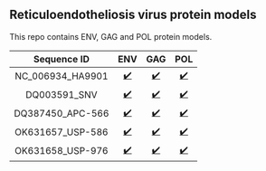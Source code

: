 ## Reticuloendotheliosis virus protein models

This repo contains ENV, GAG and POL protein models.

| Sequence ID | ENV | GAG | POL |
|:-----------:|:---:|:---:|:---:|
|NC_006934_HA9901|[:heavy_check_mark:](https://github.com/ElizaAlfaro/modelsREV/blob/master/ENV/m_ENV_NC_006934_HA9901.pdb)|[:heavy_check_mark:](https://github.com/ElizaAlfaro/modelsREV/blob/master/GAG/m_GAG_NC_006934_HA9901.pdb)|[:heavy_check_mark:](https://github.com/ElizaAlfaro/modelsREV/blob/master/POL/m_POL_NC_006934_HA9901.pdb)|
|DQ003591_SNV    |[:heavy_check_mark:](https://github.com/ElizaAlfaro/modelsREV/blob/master/ENV/m_ENV_DQ003591_SNV.pdb)    |[:heavy_check_mark:](https://github.com/ElizaAlfaro/modelsREV/blob/master/GAG/m_GAG_DQ003591_SNV.pdb)    |[:heavy_check_mark:](https://github.com/ElizaAlfaro/modelsREV/blob/master/POL/m_POL_DQ003591_SNV.pdb)    |
|DQ387450_APC-566|[:heavy_check_mark:](https://github.com/ElizaAlfaro/modelsREV/blob/master/ENV/m_ENV_DQ387450_APC-566.pdb)|[:heavy_check_mark:](https://github.com/ElizaAlfaro/modelsREV/blob/master/GAG/m_GAG_DQ387450_APC-566.pdb)|[:heavy_check_mark:](https://github.com/ElizaAlfaro/modelsREV/blob/master/POL/m_POL_DQ387450_APC-566.pdb)|
|OK631657_USP-586|[:heavy_check_mark:](https://github.com/ElizaAlfaro/modelsREV/blob/master/ENV/m_ENV_OK631657_USP-586.pdb)|[:heavy_check_mark:](https://github.com/ElizaAlfaro/modelsREV/blob/master/GAG/m_GAG_OK631657_USP-586.pdb)|[:heavy_check_mark:](https://github.com/ElizaAlfaro/modelsREV/blob/master/POL/m_POL_OK631657_USP-586.pdb)|
|OK631658_USP-976|[:heavy_check_mark:](https://github.com/ElizaAlfaro/modelsREV/blob/master/ENV/m_ENV_OK631658_USP-976.pdb)|[:heavy_check_mark:](https://github.com/ElizaAlfaro/modelsREV/blob/master/GAG/m_GAG_OK631658_USP-976.pdb)|[:heavy_check_mark:](https://github.com/ElizaAlfaro/modelsREV/blob/master/POL/m_POL_OK631658_USP-976.pdb)|


